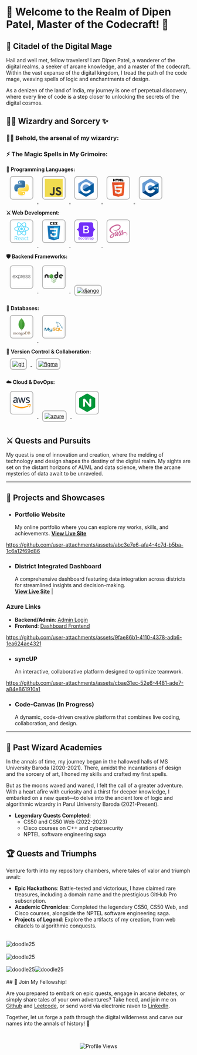 # 🐉 Welcome to the Realm of Dipen Patel, Master of the Codecraft! 🚀 #

## 🏰 Citadel of the Digital Mage

Hail and well met, fellow travelers! I am Dipen Patel, a wanderer of the digital realms, a seeker of arcane knowledge, and a master of the codecraft. Within the vast expanse of the digital kingdom, I tread the path of the code mage, weaving spells of logic and enchantments of design.

As a denizen of the land of India, my journey is one of perpetual discovery, where every line of code is a step closer to unlocking the secrets of the digital cosmos.
## 🧙‍♂️ Wizardry and Sorcery ✨

### 🧙‍♂️ Behold, the arsenal of my wizardry:

<div align="">
  <h3 align="">⚡ The Magic Spells in My Grimoire:</h3>
  <p align="">
    <strong>🔮 Programming Languages:</strong><br>
    <a href="https://www.python.org" target="_blank" rel="noreferrer">
      <img src="https://raw.githubusercontent.com/devicons/devicon/master/icons/python/python-original.svg" alt="python" width="50" height="50" style="margin-right: 300px; margin: 10px; padding: 5px; border: 2px solid #b6b6b6; border-radius: 8px;"/>
    </a>
    <a href="https://developer.mozilla.org/en-US/docs/Web/JavaScript" target="_blank" rel="noreferrer">
      <img src="https://raw.githubusercontent.com/devicons/devicon/master/icons/javascript/javascript-original.svg" alt="javascript" width="50" height="50" style="margin-right: 30px; margin: 10px; padding: 5px; border: 2px solid #b6b6b6; border-radius: 8px;"/>
    </a>
    <a href="https://www.cprogramming.com/" target="_blank" rel="noreferrer">
      <img src="https://raw.githubusercontent.com/devicons/devicon/master/icons/c/c-original.svg" alt="c" width="50" height="50" style="margin-right: 30px; margin: 10px; padding: 5px; border: 2px solid #b6b6b6; border-radius: 8px;"/>
    </a>
    <a href="https://www.w3.org/html/" target="_blank" rel="noreferrer">
      <img src="https://raw.githubusercontent.com/devicons/devicon/master/icons/html5/html5-original-wordmark.svg" alt="html5" width="50" height="50" style="margin-right: 30px; margin: 10px; padding: 5px; border: 2px solid #b6b6b6; border-radius: 8px;"/>
    </a>
    <a href="https://www.w3schools.com/cpp/" target="_blank" rel="noreferrer">
      <img src="https://raw.githubusercontent.com/devicons/devicon/master/icons/cplusplus/cplusplus-original.svg" alt="cplusplus" width="50" height="50" style="margin-right: 30px; margin: 10px; padding: 5px; border: 2px solid #b6b6b6; border-radius: 8px;"/>
    </a>
  </p>

  <p align="">
    <strong>⚔️ Web Development:</strong><br>
    <a href="https://www.reactjs.org" target="_blank" rel="noreferrer">
      <img src="https://raw.githubusercontent.com/devicons/devicon/master/icons/react/react-original-wordmark.svg" alt="react" width="50" height="50" style="margin-right: 30px; margin: 10px; padding: 5px; border: 2px solid #b6b6b6; border-radius: 8px;"/>
    </a>
    <a href="https://www.w3schools.com/css/" target="_blank" rel="noreferrer">
      <img src="https://raw.githubusercontent.com/devicons/devicon/master/icons/css3/css3-original-wordmark.svg" alt="css3" width="50" height="50" style="margin-right: 30px; margin: 10px; padding: 5px; border: 2px solid #b6b6b6; border-radius: 8px;"/>
    </a>
    <a href="https://getbootstrap.com" target="_blank" rel="noreferrer">
      <img src="https://raw.githubusercontent.com/devicons/devicon/master/icons/bootstrap/bootstrap-plain-wordmark.svg" alt="bootstrap" width="50" height="50" style="margin-right: 30px; margin: 10px; padding: 5px; border: 2px solid #b6b6b6; border-radius: 8px;"/>
    </a>
    <a href="https://sass-lang.com" target="_blank" rel="noreferrer">
      <img src="https://raw.githubusercontent.com/devicons/devicon/master/icons/sass/sass-original.svg" alt="sass" width="50" height="50" style="margin-right: 30px; margin: 10px; padding: 5px; border: 2px solid #b6b6b6; border-radius: 8px;"/>
    </a>
  </p>

  <p align="">
    <strong>🛡️ Backend Frameworks:</strong><br>
    <a href="https://expressjs.com" target="_blank" rel="noreferrer">
      <img src="https://raw.githubusercontent.com/devicons/devicon/master/icons/express/express-original-wordmark.svg" alt="express" width="50" height="50" style="margin-right: 30px; margin: 10px; padding: 5px; border: 2px solid #b6b6b6; border-radius: 8px;"/>
    </a>
    <a href="https://nodejs.org" target="_blank" rel="noreferrer">
      <img src="https://raw.githubusercontent.com/devicons/devicon/master/icons/nodejs/nodejs-original-wordmark.svg" alt="nodejs" width="50" height="50" style="margin-right: 30px; margin: 10px; padding: 5px; border: 2px solid #b6b6b6; border-radius: 8px;"/>
    </a>
    <a href="https://www.djangoproject.com/" target="_blank" rel="noreferrer">
      <img src="https://cdn.worldvectorlogo.com/logos/django.svg" alt="django" width="50" height="50" style="margin-right: 30px; margin: 10px; padding: 5px; border: 2px solid #b6b6b6; border-radius: 8px;"/>
    </a>
  </p>

  <p align="">
    <strong>💾 Databases:</strong><br>
    <a href="https://www.mongodb.com/" target="_blank" rel="noreferrer">
      <img src="https://raw.githubusercontent.com/devicons/devicon/master/icons/mongodb/mongodb-original-wordmark.svg" alt="mongodb" width="50" height="50" style="margin-right: 30px; margin: 10px; padding: 5px; border: 2px solid #b6b6b6; border-radius: 8px;"/>
    </a>
    <a href="https://www.mysql.com/" target="_blank" rel="noreferrer">
      <img src="https://raw.githubusercontent.com/devicons/devicon/master/icons/mysql/mysql-original-wordmark.svg" alt="mysql" width="50" height="50" style="margin-right: 30px; margin: 10px; padding: 5px; border: 2px solid #b6b6b6; border-radius: 8px;"/>
    </a>
  </p>

  <p align="">
    <strong>📡 Version Control & Collaboration:</strong><br>
    <a href="https://git-scm.com/" target="_blank" rel="noreferrer">
      <img src="https://www.vectorlogo.zone/logos/git-scm/git-scm-icon.svg" alt="git" width="50" height="50" style="margin-right: 30px; margin: 10px; padding: 5px; border: 2px solid #b6b6b6; border-radius: 8px;"/>
    </a>
    <a href="https://www.figmacom" target="_blank" rel="noreferrer">
      <img src="https://www.vectorlogo.zone/logos/figma/figma-icon.svg" alt="figma" width="50" height="50" style="margin-right: 30px; margin: 10px; padding: 5px; border: 2px solid #b6b6b6; border-radius: 8px;"/>
    </a>
  </p>

  <p align="">
    <strong>☁️ Cloud & DevOps:</strong><br>
    <a href="https://aws.amazon.com" target="_blank" rel="noreferrer">
      <img src="https://raw.githubusercontent.com/devicons/devicon/master/icons/amazonwebservices/amazonwebservices-original-wordmark.svg" alt="aws" width="50" height="50" style="margin-right: 30px; margin: 10px; padding: 5px; border: 2px solid #b6b6b6; border-radius: 8px;"/>
    </a>
    <a href="https://azure.microsoft.com/en-in/" target="_blank" rel="noreferrer">
      <img src="https://www.vectorlogo.zone/logos/microsoft_azure/microsoft_azure-icon.svg" alt="azure" width="50" height="50" style="margin-right: 30px; margin: 10px; padding: 5px; border: 2px solid #b6b6b6; border-radius: 8px;"/>
    </a>
    <a href="https://www.nginx.com" target="_blank" rel="noreferrer">
      <img src="https://raw.githubusercontent.com/devicons/devicon/master/icons/nginx/nginx-original.svg" alt="nginx" width="50" height="50" style="margin-right: 30px; margin: 10px; padding: 5px; border: 2px solid #b6b6b6; border-radius: 8px;"/>
    </a>
  </p>
</div>



## ⚔️ Quests and Pursuits

My quest is one of innovation and creation, where the melding of technology and design shapes the destiny of the digital realm. My sights are set on the distant horizons of AI/ML and data science, where the arcane mysteries of data await to be unraveled.

---

## 💼 Projects and Showcases

- ### **Portfolio Website**<br>
  My online portfolio where you can explore my works, skills, and achievements. [**View Live Site**](https://dipen.alynor.wiki/) 



https://github.com/user-attachments/assets/abc3e7e6-afa4-4c7d-b5ba-1c6a12f69d86


- ### **District Integrated Dashboard**<br>
  A comprehensive dashboard featuring data integration across districts for streamlined insights and decision-making.<br>
  [**View Live Site**](https://didfrontend.onrender.com/) | 

### **Azure Links**
- **Backend/Admin**: [Admin Login](https://district-integrated-dashboard-backend-cudqcnbehzgye3c9.centralindia-01.azurewebsites.net/admin/login/?next=/admin/)
- **Frontend**: [Dashboard Frontend](https://ambitious-bush-0645df200.5.azurestaticapps.net/)

https://github.com/user-attachments/assets/9fae86b1-4110-4378-adb6-1ea624ae4321



- ### **syncUP**<br>
  An interactive, collaborative platform designed to optimize teamwork.


https://github.com/user-attachments/assets/cbae31ec-52e6-4481-ade7-a84e861910a1


- ### **Code-Canvas** (In Progress)<br>
  A dynamic, code-driven creative platform that combines live coding, collaboration, and design.

---

## 📜 Past Wizard Academies

In the annals of time, my journey began in the hallowed halls of MS University Baroda (2020-2021). There, amidst the incantations of design and the sorcery of art, I honed my skills and crafted my first spells.

But as the moons waxed and waned, I felt the call of a greater adventure. With a heart afire with curiosity and a thirst for deeper knowledge, I embarked on a new quest—to delve into the ancient lore of logic and algorithmic wizardry in Parul University Baroda (2021-Present).

- **Legendary Quests Completed**: 
    - CS50 and CS50 Web (2022-2023)
    - Cisco courses on C++ and cybersecurity
    - NPTEL software engineering saga

## 🏆 Quests and Triumphs

Venture forth into my repository chambers, where tales of valor and triumph await:

- **Epic Hackathons**: Battle-tested and victorious, I have claimed rare treasures, including a domain name and the prestigious GitHub Pro subscription.
- **Academic Chronicles**: Completed the legendary CS50, CS50 Web, and Cisco courses, alongside the NPTEL software engineering saga.
- **Projects of Legend**: Explore the artifacts of my creation, from web citadels to algorithmic conquests.

<br>
<div>
    <img align="center" src="https://github-readme-stats.vercel.app/api?username=doodle25&amp;show_icons=true&amp;locale=en" alt="doodle25">
</div>
<br>
<div>
    <img align="center" src="https://github-readme-streak-stats.herokuapp.com/?user=doodle25&amp;" alt="doodle25">
</div>
<br>
<div style="display:flex;">
    <img align="left" src="https://github-readme-stats.vercel.app/api/top-langs?username=doodle25&amp;show_icons=true&amp;locale=en&amp;layout=compact" alt="doodle25">
    <img src="https://github-profile-trophy.vercel.app/?username=doodle25&title=Commits,Stars,PullRequest" alt="doodle25">
</div>
<br>
## 🔗 Join My Fellowship!

Are you prepared to embark on epic quests, engage in arcane debates, or simply share tales of your own adventures? Take heed, and join me on [Github](https://github.com/DOodle25) and [Leetcode](https://leetcode.com/DIPEN125/), or send word via electronic raven to [LinkedIn](https://www.linkedin.com/in/dipen-patel-792296260/).

Together, let us forge a path through the digital wilderness and carve our names into the annals of history! 🌌

<br>
<!-- ![](https://komarev.com/ghpvc/?username=DOodle25&color=green) -->
<p align="center"> 
  <img src="https://komarev.com/ghpvc/?username=DOodle25&label=Profile%20views&color=0e75b6&style=flat" alt="Profile Views" />
</p>
